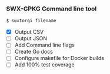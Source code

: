 ### SWX-GPKG Command line tool

```bash
$ swxtorgi filename
```
- [X] Output CSV
- [ ] Output JSON
- [ ] Add Command line flags
- [ ] Create Go docs
- [ ] Configure makefile for Docker builds
- [ ] Add 100% test coverage